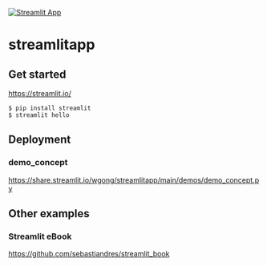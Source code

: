 [![Streamlit App](https://static.streamlit.io/badges/streamlit_badge_black_white.svg)](https://share.streamlit.io/wgong/streamlitapp/main/)

# streamlitapp


## Get started
https://streamlit.io/

```
$ pip install streamlit
$ streamlit hello

```

## Deployment

### demo_concept

https://share.streamlit.io/wgong/streamlitapp/main/demos/demo_concept.py

## Other examples

### Streamlit eBook

https://github.com/sebastiandres/streamlit_book


